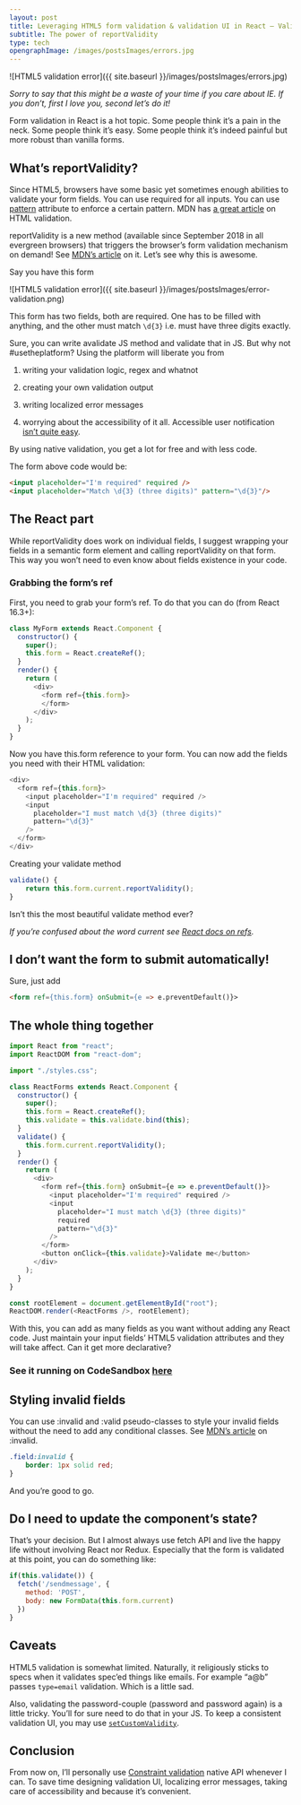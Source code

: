 ```yaml
---
layout: post
title: Leveraging HTML5 form validation & validation UI in React — Validate forms in 2 mins
subtitle: The power of reportValidity
type: tech
opengraphImage: /images/postsImages/errors.jpg
---
```


![HTML5 validation error]({{ site.baseurl }}/images/postsImages/errors.jpg)

*Sorry to say that this might be a waste of your time if you care about IE. If you don’t, first I love you, second let’s do it!*

Form validation in React is a hot topic. Some people think it’s a pain in the neck. Some people think it’s easy. Some people think it’s indeed painful but more robust than vanilla forms.

## What’s reportValidity?

Since HTML5, browsers have some basic yet sometimes enough abilities to validate your form fields. You can use required for all inputs. You can use [pattern](https://www.w3schools.com/tags/att_input_pattern.asp) attribute to enforce a certain pattern. MDN has [a great article](https://developer.mozilla.org/en-US/docs/Learn/HTML/Forms/Form_validation) on HTML validation.

reportValidity is a new method (available since September 2018 in all evergreen browsers) that triggers the browser’s form validation mechanism on demand! See [MDN’s article](https://developer.mozilla.org/en-US/docs/Web/API/HTMLFormElement/reportValidity) on it. Let’s see why this is awesome.

Say you have this form

![HTML5 validation error]({{ site.baseurl }}/images/postsImages/error-validation.png)

This form has two fields, both are required. One has to be filled with anything, and the other must match `\d{3}` i.e. must have three digits exactly.

Sure, you can write avalidate JS method and validate that in JS. But why not #usetheplatform? Using the platform will liberate you from

1. writing your validation logic, regex and whatnot

1. creating your own validation output

1. writing localized error messages

1. worrying about the accessibility of it all. Accessible user notification [isn’t quite easy](https://www.w3.org/WAI/tutorials/forms/notifications/).

By using native validation, you get a lot for free and with less code.

The form above code would be:

```html
<input placeholder="I'm required" required />
<input placeholder="Match \d{3} (three digits)" pattern="\d{3}"/>
```

## The React part

While reportValidity does work on individual fields, I suggest wrapping your fields in a semantic form element and calling reportValidity on that form. This way you won’t need to even know about fields existence in your code.

### Grabbing the form’s ref

First, you need to grab your form’s ref. To do that you can do (from React 16.3+):

```js
class MyForm extends React.Component {
  constructor() {
    super();
    this.form = React.createRef();
  }
  render() {
    return (
      <div>
        <form ref={this.form}>          
        </form>
      </div>
    );
  }
}
```

Now you have this.form reference to your form. You can now add the fields you need with their HTML validation:

```js
<div>
  <form ref={this.form}>
    <input placeholder="I'm required" required />
    <input
      placeholder="I must match \d{3} (three digits)"
      pattern="\d{3}"
    />
  </form>
</div>
```

Creating your validate method

```js
validate() {
    return this.form.current.reportValidity();
}
```

Isn’t this the most beautiful validate method ever?

*If you’re confused about the word current see [React docs on refs](https://reactjs.org/docs/refs-and-the-dom.html).*

## I don’t want the form to submit automatically!

Sure, just add

```html
<form ref={this.form} onSubmit={e => e.preventDefault()}>
```

## The whole thing together

```js
import React from "react";
import ReactDOM from "react-dom";

import "./styles.css";

class ReactForms extends React.Component {
  constructor() {
    super();
    this.form = React.createRef();
    this.validate = this.validate.bind(this);
  }
  validate() {
    this.form.current.reportValidity();
  }
  render() {
    return (
      <div>
        <form ref={this.form} onSubmit={e => e.preventDefault()}>
          <input placeholder="I'm required" required />
          <input
            placeholder="I must match \d{3} (three digits)"
            required
            pattern="\d{3}"
          />
        </form>
        <button onClick={this.validate}>Validate me</button>
      </div>
    );
  }
}

const rootElement = document.getElementById("root");
ReactDOM.render(<ReactForms />, rootElement);
```

With this, you can add as many fields as you want without adding any React code. Just maintain your input fields’ HTML5 validation attributes and they will take affect. Can it get more declarative?

### See it running on CodeSandbox [here](https://codesandbox.io/s/30q85ylpn6)

## Styling invalid fields

You can use :invalid and :valid pseudo-classes to style your invalid fields without the need to add any conditional classes. See [MDN’s article](https://developer.mozilla.org/en-US/docs/Web/CSS/:invalid) on :invalid.

```css
.field:invalid {
    border: 1px solid red;
}
```

And you’re good to go.

## Do I need to update the component’s state?

That’s your decision. But I almost always use fetch API and live the happy life without involving React nor Redux. Especially that the form is validated at this point, you can do something like:

```js
if(this.validate()) {
  fetch('/sendmessage', {
    method: 'POST',
    body: new FormData(this.form.current)
  })
}
```

## Caveats

HTML5 validation is somewhat limited. Naturally, it religiously sticks to specs when it validates spec’ed things like emails. For example “a@b” passes `type=email` validation. Which is a little sad.

Also, validating the password-couple (password and password again) is a little tricky. You’ll for sure need to do that in your JS. To keep a consistent validation UI, you may use [`setCustomValidity`](https://developer.mozilla.org/en-US/docs/Web/API/HTMLSelectElement/setCustomValidity).

## Conclusion

From now on, I’ll personally use [Constraint validation](https://developer.mozilla.org/en-US/docs/Web/Guide/HTML/HTML5/Constraint_validation) native API whenever I can. To save time designing validation UI, localizing error messages, taking care of accessibility and because it’s convenient.
